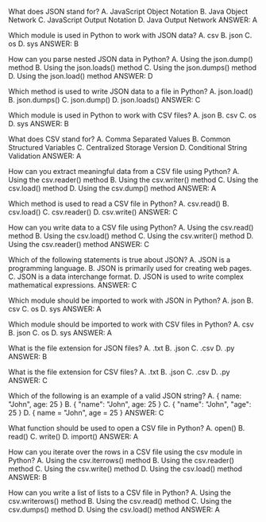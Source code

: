 What does JSON stand for?
A. JavaScript Object Notation
B. Java Object Network
C. JavaScript Output Notation
D. Java Output Network
ANSWER: A

 Which module is used in Python to work with JSON data?
A. csv
B. json
C. os
D. sys
ANSWER: B

How can you parse nested JSON data in Python?
A. Using the json.dump() method
B. Using the json.loads() method
C. Using the json.dumps() method
D. Using the json.load() method
ANSWER: D

<!-- Which of the following is an example of a JSON data structure?
A. { "name": "John", "age": 25, "city": "New York" }
B. [ "apple", "banana", "cherry" ]
C. (1, 2, 3)
D. "Hello, world!"
ANSWER: A -->

Which method is used to write JSON data to a file in Python?
A. json.load()
B. json.dumps()
C. json.dump()
D. json.loads()
ANSWER: C

Which module is used in Python to work with CSV files?
A. json
B. csv
C. os
D. sys
ANSWER: B

What does CSV stand for?
A. Comma Separated Values
B. Common Structured Variables
C. Centralized Storage Version
D. Conditional String Validation
ANSWER: A

How can you extract meaningful data from a CSV file using Python?
A. Using the csv.reader() method
B. Using the csv.writer() method
C. Using the csv.load() method
D. Using the csv.dump() method
ANSWER: A

Which method is used to read a CSV file in Python?
A. csv.read()
B. csv.load()
C. csv.reader()
D. csv.write()
ANSWER: C

How can you write data to a CSV file using Python?
A. Using the csv.read() method
B. Using the csv.load() method
C. Using the csv.writer() method
D. Using the csv.reader() method
ANSWER: C

Which of the following statements is true about JSON?
A. JSON is a programming language.
B. JSON is primarily used for creating web pages.
C. JSON is a data interchange format.
D. JSON is used to write complex mathematical expressions.
ANSWER: C

<!-- What data types can be represented in JSON?
A. Strings, numbers, lists, and dictionaries
B. Strings, integers, tuples, and sets
C. Strings, booleans, functions, and modules
D. Strings, characters, arrays, and objects
ANSWER: A -->

<!-- Which Python function can be used to convert a JSON string to a Python object?
A. json.load()
B. json.dumps()
C. json.render()
D. json.save()
ANSWER: A

Which Python function can be used to convert a Python object to a JSON string?
A. json.loads()
B. json.dumps()
C. json.load()
D. json.dump()
ANSWER: B -->

Which module should be imported to work with JSON in Python?
A. json
B. csv
C. os
D. sys
ANSWER: A

Which module should be imported to work with CSV files in Python?
A. csv
B. json
C. os
D. sys
ANSWER: A

What is the file extension for JSON files?
A. .txt
B. .json
C. .csv
D. .py
ANSWER: B

What is the file extension for CSV files?
A. .txt
B. .json
C. .csv
D. .py
ANSWER: C

<!-- How can you access nested data in a JSON structure?
A. Using square brackets []
B. Using parentheses ()
C. Using curly braces {}
D. Using angle brackets <>
ANSWER: A -->

Which of the following is an example of a valid JSON string?
A. { name: "John", age: 25 }
B. { "name": "John", age: 25 }
C. { "name": "John", "age": 25 }
D. { name = "John", age = 25 }
ANSWER: C

<!-- How can you write a JSON object to a file in Python?
A. Using the json.loads() method
B. Using the json.dumps() method
C. Using the json.load() method
D. Using the json.dump() method
ANSWER: D

How can you read a JSON file in Python?
A. Using the json.read() method
B. Using the json.loads() method
C. Using the json.dump() method
D. Using the json.load() method
ANSWER: D -->

What function should be used to open a CSV file in Python?
A. open()
B. read()
C. write()
D. import()
ANSWER: A

How can you iterate over the rows in a CSV file using the csv module in Python?
A. Using the csv.iterrows() method
B. Using the csv.reader() method
C. Using the csv.write() method
D. Using the csv.load() method
ANSWER: B

How can you write a list of lists to a CSV file in Python?
A. Using the csv.writerows() method
B. Using the csv.read() method
C. Using the csv.dumps() method
D. Using the csv.load() method
ANSWER: A